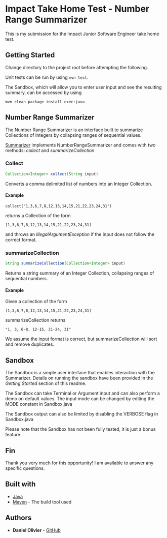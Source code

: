 # Impact Take Home Test - Number Range Summarizer

This is my submission for the Impact Junior Software Engineer take home test.

## Getting Started

Change directory to the project root before attempting the following.

Unit tests can be run by using `mvn test`.

The Sandbox, which will allow you to enter user input and see the resulting summary, can be accessed by using 

```
mvn clean package install exec:java
```

## Number Range Summarizer

The Number Range Summarizer is an interface built to summarize Collections of Integers by collapsing ranges of sequential values.

[Summarizer](https://github.com/olivier-danielj/impact-test-summarizer/blob/main/src/main/java/numberrangesummarizer/Summarizer.java) implements NumberRangeSummarizer and comes with two methods: _collect_ and _summarizeCollection_

### Collect

```java
Collection<Integer> collect(String input)
```

Converts a comma delimited list of numbers into an Integer Collection.

#### Example

```
collect("1,3,6,7,8,12,13,14,15,21,22,23,24,31")
```

returns a Collection of the form

```
[1,3,6,7,8,12,13,14,15,21,22,23,24,31]
```

and throws an _IllegalArgumentException_ if the input does not follow the correct format.

### summarizeCollection

```java
String summarizeCollection(Collection<Integer> input)
```

Returns a string summary of an Integer Collection, collapsing ranges of sequential numbers.

#### Example

Given a collection of the form

```
[1,3,6,7,8,12,13,14,15,21,22,23,24,31]
```

summarizeCollection returns

```
"1, 3, 6-8, 12-15, 21-24, 31"
```

We assume the input format is correct, but summarizeCollection will sort and remove duplicates.

## Sandbox

The Sandbox is a simple user interface that enables interaction with the Summarizer. Details on running the sandbox have been provided in the *Getting Started* section of this readme.

The Sandbox can take Terminal or Argument input and can also perform a demo on default values. The input mode can be changed by editing the MODE constant in Sandbox.java

The Sandbox output can also be limited by disabling the VERBOSE flag in Sandbox.java

Please note that the Sandbox has not been fully tested, it is just a bonus feature.

## Fin

Thank you very much for this opportunity! I am available to answer any specific questions.

## Built with

- [Java](https://www.java.com/en/)
- [Maven](https://maven.apache.org/) - The build tool used

## Authors

* **Daniel Olivier** - [GitHub](https://github.com/olivier-danielj)
